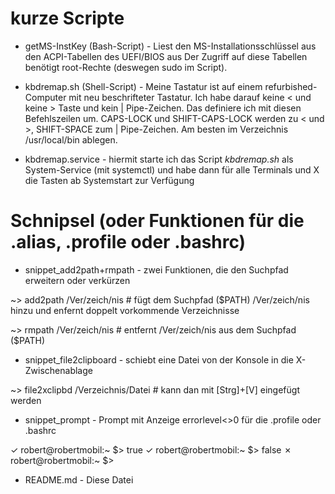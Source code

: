 # kurze Scripte

- getMS-InstKey (Bash-Script) - Liest den MS-Installationsschlüssel aus den ACPI-Tabellen des UEFI/BIOS aus
Der Zugriff auf diese Tabellen benötigt root-Rechte (deswegen sudo im Script).

- kbdremap.sh (Shell-Script) - Meine Tastatur ist auf einem refurbished-Computer mit neu beschrifteter Tastatur. 
Ich habe darauf keine < und keine > Taste und kein | Pipe-Zeichen. Das definiere ich mit diesen Befehlszeilen um. 
CAPS-LOCK und SHIFT-CAPS-LOCK werden zu < und >, SHIFT-SPACE zum | Pipe-Zeichen. 
Am besten im Verzeichnis /usr/local/bin ablegen.

- kbdremap.service - hiermit starte ich das Script _kbdremap.sh_ als System-Service (mit systemctl) und 
habe dann für alle Terminals und X die Tasten ab Systemstart zur Verfügung

# Schnipsel (oder Funktionen für die .alias, .profile oder .bashrc)

- snippet_add2path+rmpath - zwei Funktionen, die den Suchpfad erweitern oder verkürzen

~> add2path /Ver/zeich/nis # fügt dem Suchpfad ($PATH) /Ver/zeich/nis hinzu und enfernt doppelt vorkommende Verzeichnisse

~> rmpath /Ver/zeich/nis # entfernt /Ver/zeich/nis aus dem Suchpfad ($PATH)

- snippet_file2clipboard - schiebt eine Datei von der Konsole in die X-Zwischenablage

~> file2xclipbd /Verzeichnis/Datei # kann dan mit [Strg]+[V] eingefügt werden

- snippet_prompt - Prompt mit Anzeige errorlevel<>0 für die .profile oder .bashrc

✓ robert@robertmobil:~ $> true
✓ robert@robertmobil:~ $> false
✗ robert@robertmobil:~ $> 

- README.md - Diese Datei
